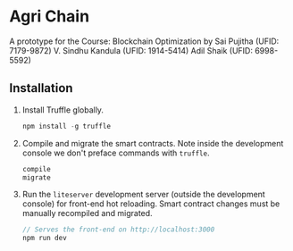 # Agri Chain
A prototype for the Course: Blockchain Optimization
by 
Sai Pujitha (UFID: 7179-9872)
V. Sindhu Kandula (UFID: 1914-5414)
Adil Shaik (UFID: 6998-5592)

## Installation

1. Install Truffle globally.
    ```javascript
    npm install -g truffle
    ```
2. Compile and migrate the smart contracts. Note inside the development console we don't preface commands with `truffle`.
    ```javascript
    compile
    migrate
    ```
3. Run the `liteserver` development server (outside the development console) for front-end hot reloading. Smart contract changes must be manually recompiled and migrated.
    ```javascript
    // Serves the front-end on http://localhost:3000
    npm run dev
    ```
